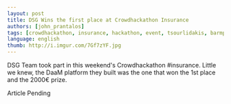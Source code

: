 ```yaml
---
layout: post
title: DSG Wins the first place at Crowdhackathon Insurance
authors: [john_prantalos]
tags: [crowdhackathon, insurance, hackathon, event, tsourlidakis, barmpakos, oikonomidis, prantalos, daam, hermes-v, hermesv]
language: english
thumb: http://i.imgur.com/7Gf7zYF.jpg
---
```

DSG Team took part in this weekend's Crowdhackathon #insurance. Little we knew,
the DaaM platform they built was the one that won the 1st place and the 2000€
prize.

Article Pending
